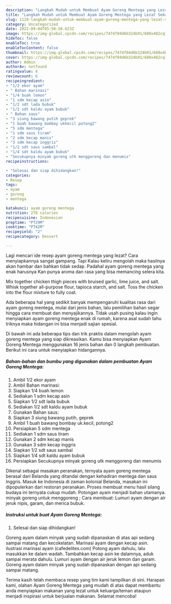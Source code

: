 ```yaml
---
description: "Langkah Mudah untuk Membuat Ayam Goreng Mentega yang Lezat Sekali, Buat Buka Puasa Sempurna"
title: "Langkah Mudah untuk Membuat Ayam Goreng Mentega yang Lezat Sekali, Buat Buka Puasa Sempurna"
slug: 1129-langkah-mudah-untuk-membuat-ayam-goreng-mentega-yang-lezat-sekali-buat-buka-puasa-sempurna
category: Uncategorized
date: 2022-09-04T05:58:50.623Z
image: https://img-global.cpcdn.com/recipes/7474f04d6b324b91/680x482cq70/ayam-goreng-mentega-foto-resep-utama.jpg
hideToc: false
enableToc: true
enableTocContent: false
thumbnail: https://img-global.cpcdn.com/recipes/7474f04d6b324b91/680x482cq70/ayam-goreng-mentega-foto-resep-utama.jpg
cover: https://img-global.cpcdn.com/recipes/7474f04d6b324b91/680x482cq70/ayam-goreng-mentega-foto-resep-utama.jpg
author: Admin
authorAv: notfound
ratingvalue: 4
reviewcount: 6
recipeingredient:
- "1/2 ekor ayam"
- " Bahan marinasi"
- "1/4 buah lemon"
- "1 sdm kecap asin"
- "1/2 sdt lada bubuk"
- "1/2 sdt kaldu ayam bubuk"
- " Bahan saus"
- "3 siung bawang putih geprek"
- "1 buah bawang bombay ukkecil potong2"
- "5 sdm mentega"
- "1 sdm saus tiram"
- "2 sdm kecap manis"
- "3 sdm kecap inggris"
- "1/2 sdt saus sambal"
- "1/4 sdt kaldu ayam bubuk"
- "Secukupnya minyak goreng utk menggoreng dan menumis"
recipeinstructions:

- "Selesai dan siap dihidangkan!"
categories:
- Resep
tags:
- ayam
- goreng
- mentega

katakunci: ayam goreng mentega 
nutrition: 278 calories
recipecuisine: Indonesian
preptime: "PT29M"
cooktime: "PT42M"
recipeyield: "2"
recipecategory: Dessert

---
```



Lagi mencari ide resep ayam goreng mentega yang lezat? Cara menyiapkannya sangat gampang. Tapi Kalau keliru mengolah maka hasilnya akan hambar dan bahkan tidak sedap. Padahal ayam goreng mentega yang enak harusnya Kan punya aroma dan rasa yang bisa memancing selera kita.


Mix together chicken thigh pieces with bruised garlic, lime juice, and salt. Whisk together all-purpose flour, tapioca starch, and salt. Toss the chicken into the flour mixture to fully coat.

Ada beberapa hal yang sedikit banyak mempengaruhi kualitas rasa dari ayam goreng mentega, mulai dari jenis bahan, lalu pemilihan bahan segar hingga cara membuat dan menyajikannya. Tidak usah pusing kalau ingin menyiapkan ayam goreng mentega enak di rumah, karena asal sudah tahu triknya maka hidangan ini bisa menjadi sajian spesial.


Di bawah ini ada beberapa tips dan trik praktis dalam mengolah ayam goreng mentega yang siap dikreasikan. Kamu bisa menyiapkan Ayam Goreng Mentega menggunakan 16 jenis bahan dan 0 langkah pembuatan. Berikut ini cara untuk menyiapkan hidangannya.

<!--inarticleads1-->

##### Bahan-bahan dan bumbu yang digunakan dalam pembuatan Ayam Goreng Mentega:

1. Ambil 1/2 ekor ayam
1. Ambil  Bahan marinasi:
1. Siapkan 1/4 buah lemon
1. Sediakan 1 sdm kecap asin
1. Siapkan 1/2 sdt lada bubuk
1. Sediakan 1/2 sdt kaldu ayam bubuk
1. Gunakan  Bahan saus:
1. Siapkan 3 siung bawang putih, geprek
1. Ambil 1 buah bawang bombay uk.kecil, potong2
1. Persiapkan 5 sdm mentega
1. Sediakan 1 sdm saus tiram
1. Gunakan 2 sdm kecap manis
1. Gunakan 3 sdm kecap inggris
1. Siapkan 1/2 sdt saus sambal
1. Siapkan 1/4 sdt kaldu ayam bubuk
1. Persiapkan Secukupnya minyak goreng utk menggoreng dan menumis


Dikenal sebagai masakan peranakan, ternyata ayam goreng mentega berasal dari Belanda yang ditandai dengan kehadiran mentega dan saus Inggris. Masuk ke Indonesia di zaman kolonial Belanda, masakan ini dipopulerkan dari restoran peranakan. Proses membuat menu hasil silang budaya ini ternyata cukup mudah. Potongan ayam menjadi bahan utamanya. minyak goreng untuk menggoreng ; Cara membuat: Lumuri ayam dengan air jeruk nipis, garam, dan merica bubuk. 

<!--inarticleads2-->

##### Instruksi untuk buat Ayam Goreng Mentega:


1. Selesai dan siap dihidangkan!

Goreng ayam dalam minyak yang sudah dipanaskan di atas api sedang sampai matang dan kecokelatan. Marinasi ayam dengan kecap asin. ilustrasi marinasi ayam (cafedelites.com) Potong ayam dahulu, lalu masukkan ke dalam wadah. Tambahkan kecap asin ke dalamnya, aduk sampai merata dahulu. Lumuri ayam dengan air jeruk lemon dan garam. Goreng ayam dalam minyak yang sudah dipanaskan dengan api sedang sampai matang. 

Terima kasih telah membaca resep yang tim kami tampilkan di sini. Harapan kami, olahan Ayam Goreng Mentega yang mudah di atas dapat membantu anda menyiapkan makanan yang lezat untuk keluarga/teman ataupun menjadi inspirasi untuk berjualan makanan. Selamat mencoba!
